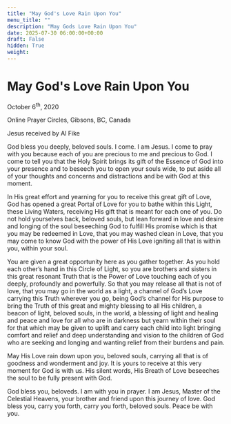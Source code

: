 ```yaml
---
title: "May God's Love Rain Upon You"
menu_title: ""
description: "May Gods Love Rain Upon You"
date: 2025-07-30 06:00:00+00:00
draft: False
hidden: True
weight:
---
```

# May God's Love Rain Upon You

October 6<sup>th</sup>, 2020

Online Prayer Circles, Gibsons, BC, Canada

Jesus received by Al Fike

God bless you deeply, beloved souls. I come. I am Jesus. I come to pray with you because each of you are precious to me and precious to God. I come to tell you that the Holy Spirit brings its gift of the Essence of God into your presence and to beseech you to open your souls wide, to put aside all of your thoughts and concerns and distractions and be with God at this moment.

In His great effort and yearning for you to receive this great gift of Love, God has opened a great Portal of Love for you to bathe within this Light, these Living Waters, receiving His gift that is meant for each one of you. Do not hold yourselves back, beloved souls, but lean forward in love and desire and longing of the soul beseeching God to fulfill His promise which is that you may be redeemed in Love, that you may washed clean in Love, that you may come to know God with the power of His Love igniting all that is within you, within your soul.

You are given a great opportunity here as you gather together. As you hold each other’s hand in this Circle of Light, so you are brothers and sisters in this great resonant Truth that is the Power of Love touching each of you deeply, profoundly and powerfully. So that you may release all that is not of love, that you may go in the world as a light, a channel of God’s Love carrying this Truth wherever you go, being God’s channel for His purpose to bring the Truth of this great and mighty blessing to all His children, a beacon of light, beloved souls, in the world, a blessing of light and healing and peace and love for all who are in darkness but yearn within their soul for that which may be given to uplift and carry each child into light bringing comfort and relief and deep understanding and vision to the children of God who are seeking and longing and wanting relief from their burdens and pain.

May His Love rain down upon you, beloved souls, carrying all that is of goodness and wonderment and joy. It is yours to receive at this very moment for God is with us. His silent words, His Breath of Love beseeches the soul to be fully present with God.

God bless you, beloveds. I am with you in prayer. I am Jesus, Master of the Celestial Heavens, your brother and friend upon this journey of love. God bless you, carry you forth, carry you forth, beloved souls. Peace be with you.
